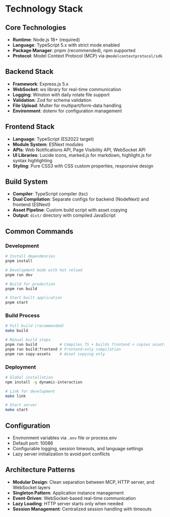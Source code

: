 # Technology Stack

## Core Technologies
- **Runtime**: Node.js 18+ (required)
- **Language**: TypeScript 5.x with strict mode enabled
- **Package Manager**: pnpm (recommended), npm supported
- **Protocol**: Model Context Protocol (MCP) via `@modelcontextprotocol/sdk`

## Backend Stack
- **Framework**: Express.js 5.x
- **WebSocket**: ws library for real-time communication
- **Logging**: Winston with daily rotate file support
- **Validation**: Zod for schema validation
- **File Upload**: Multer for multipart/form-data handling
- **Environment**: dotenv for configuration management

## Frontend Stack
- **Language**: TypeScript (ES2022 target)
- **Module System**: ESNext modules
- **APIs**: Web Notifications API, Page Visibility API, WebSocket API
- **UI Libraries**: Lucide icons, marked.js for markdown, highlight.js for syntax highlighting
- **Styling**: Pure CSS3 with CSS custom properties, responsive design

## Build System
- **Compiler**: TypeScript compiler (tsc)
- **Dual Compilation**: Separate configs for backend (NodeNext) and frontend (ESNext)
- **Asset Pipeline**: Custom build script with asset copying
- **Output**: `dist/` directory with compiled JavaScript

## Common Commands

### Development
```bash
# Install dependencies
pnpm install

# Development mode with hot reload
pnpm run dev

# Build for production
pnpm run build

# Start built application
pnpm start
```

### Build Process
```bash
# Full build (recommended)
make build

# Manual build steps
pnpm run build          # Compiles TS + builds frontend + copies assets
pnpm run build:frontend # Frontend-only compilation
pnpm run copy-assets    # Asset copying only
```

### Deployment
```bash
# Global installation
npm install -g dynamic-interaction

# Link for development
make link

# Start server
make start
```

## Configuration
- Environment variables via `.env` file or process.env
- Default port: 10086
- Configurable logging, session timeouts, and language settings
- Lazy server initialization to avoid port conflicts

## Architecture Patterns
- **Modular Design**: Clean separation between MCP, HTTP server, and WebSocket layers
- **Singleton Pattern**: Application instance management
- **Event-Driven**: WebSocket-based real-time communication
- **Lazy Loading**: HTTP server starts only when needed
- **Session Management**: Centralized session handling with timeouts